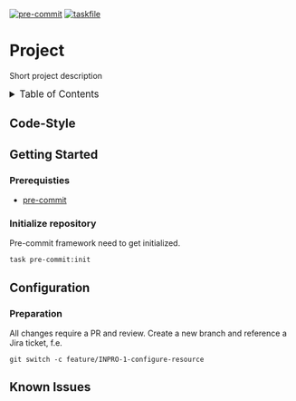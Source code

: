 <!-- markdownlint-disable MD041 -->
<!-- markdownlint-disable MD033 -->
<!-- markdownlint-disable MD028 -->

<!-- PROJECT SHIELDS -->
<!--
*** I'm using markdown "reference style" links for readability.
*** Reference links are enclosed in brackets [ ] instead of parentheses ( ).
*** See the bottom of this document for the declaration of the reference variables
*** for contributors-url, forks-url, etc. This is an optional, concise syntax you may use.
*** https://www.markdownguide.org/basic-syntax/#reference-style-links
-->

[![pre-commit][pre-commit-shield]][pre-commit-url]
[![taskfile][taskfile-shield]][taskfile-url]

# Project

Short project description

<details>
  <summary style="font-size:1.2em;">Table of Contents</summary>
<!-- START doctoc generated TOC please keep comment here to allow auto update -->
<!-- DON'T EDIT THIS SECTION, INSTEAD RE-RUN doctoc TO UPDATE -->

- [Code-Style](#code-style)
- [Getting Started](#getting-started)
  - [Prerequisties](#prerequisties)
  - [Initialize repository](#initialize-repository)
- [Configuration](#configuration)
  - [Preparation](#preparation)
- [Known Issues](#known-issues)

<!-- END doctoc generated TOC please keep comment here to allow auto update -->
</details>

## Code-Style

<!-- TBD -->

## Getting Started

### Prerequisties

- [pre-commit][pre-commit]

### Initialize repository

Pre-commit framework need to get initialized.

```console
task pre-commit:init
```

## Configuration

### Preparation

All changes require a PR and review. Create a new branch and reference a Jira ticket, f.e.

```console
git switch -c feature/INPRO-1-configure-resource
```

## Known Issues

<!-- TBD -->

<!-- MARKDOWN LINKS & IMAGES -->
<!-- https://www.markdownguide.org/basic-syntax/#reference-style-links -->

<!-- Links -->

[pre-commit]: https://pre-commit.com/

<!-- Badges -->

[pre-commit-shield]: https://img.shields.io/badge/pre--commit-enabled-brightgreen?logo=pre-commit
[pre-commit-url]: https://github.com/pre-commit/pre-commit
[taskfile-url]: https://taskfile.dev/
[taskfile-shield]: https://img.shields.io/badge/Taskfile-Enabled-brightgreen?logo=task
